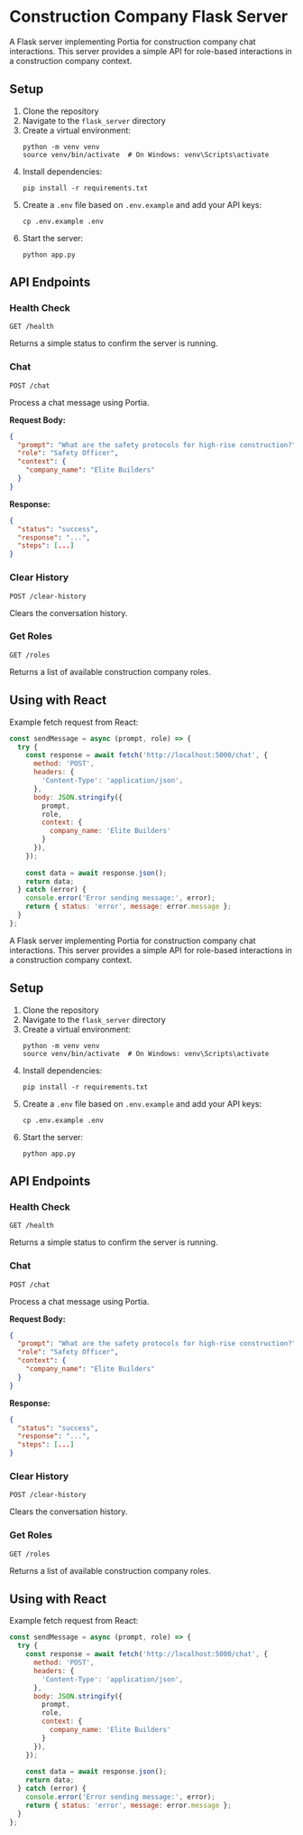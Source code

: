 # Construction Company Flask Server

A Flask server implementing Portia for construction company chat interactions. This server provides a simple API for role-based interactions in a construction company context.

## Setup

1. Clone the repository
2. Navigate to the `flask_server` directory
3. Create a virtual environment:
   ```
   python -m venv venv
   source venv/bin/activate  # On Windows: venv\Scripts\activate
   ```
4. Install dependencies:
   ```
   pip install -r requirements.txt
   ```
5. Create a `.env` file based on `.env.example` and add your API keys:
   ```
   cp .env.example .env
   ```
6. Start the server:
   ```
   python app.py
   ```

## API Endpoints

### Health Check
```
GET /health
```
Returns a simple status to confirm the server is running.

### Chat
```
POST /chat
```
Process a chat message using Portia.

**Request Body:**
```json
{
  "prompt": "What are the safety protocols for high-rise construction?",
  "role": "Safety Officer",
  "context": {
    "company_name": "Elite Builders"
  }
}
```

**Response:**
```json
{
  "status": "success",
  "response": "...",
  "steps": [...]
}
```

### Clear History
```
POST /clear-history
```
Clears the conversation history.

### Get Roles
```
GET /roles
```
Returns a list of available construction company roles.

## Using with React

Example fetch request from React:

```javascript
const sendMessage = async (prompt, role) => {
  try {
    const response = await fetch('http://localhost:5000/chat', {
      method: 'POST',
      headers: {
        'Content-Type': 'application/json',
      },
      body: JSON.stringify({
        prompt,
        role,
        context: {
          company_name: 'Elite Builders'
        }
      }),
    });
    
    const data = await response.json();
    return data;
  } catch (error) {
    console.error('Error sending message:', error);
    return { status: 'error', message: error.message };
  }
};
``` 

A Flask server implementing Portia for construction company chat interactions. This server provides a simple API for role-based interactions in a construction company context.

## Setup

1. Clone the repository
2. Navigate to the `flask_server` directory
3. Create a virtual environment:
   ```
   python -m venv venv
   source venv/bin/activate  # On Windows: venv\Scripts\activate
   ```
4. Install dependencies:
   ```
   pip install -r requirements.txt
   ```
5. Create a `.env` file based on `.env.example` and add your API keys:
   ```
   cp .env.example .env
   ```
6. Start the server:
   ```
   python app.py
   ```

## API Endpoints

### Health Check
```
GET /health
```
Returns a simple status to confirm the server is running.

### Chat
```
POST /chat
```
Process a chat message using Portia.

**Request Body:**
```json
{
  "prompt": "What are the safety protocols for high-rise construction?",
  "role": "Safety Officer",
  "context": {
    "company_name": "Elite Builders"
  }
}
```

**Response:**
```json
{
  "status": "success",
  "response": "...",
  "steps": [...]
}
```

### Clear History
```
POST /clear-history
```
Clears the conversation history.

### Get Roles
```
GET /roles
```
Returns a list of available construction company roles.

## Using with React

Example fetch request from React:

```javascript
const sendMessage = async (prompt, role) => {
  try {
    const response = await fetch('http://localhost:5000/chat', {
      method: 'POST',
      headers: {
        'Content-Type': 'application/json',
      },
      body: JSON.stringify({
        prompt,
        role,
        context: {
          company_name: 'Elite Builders'
        }
      }),
    });
    
    const data = await response.json();
    return data;
  } catch (error) {
    console.error('Error sending message:', error);
    return { status: 'error', message: error.message };
  }
};
``` 